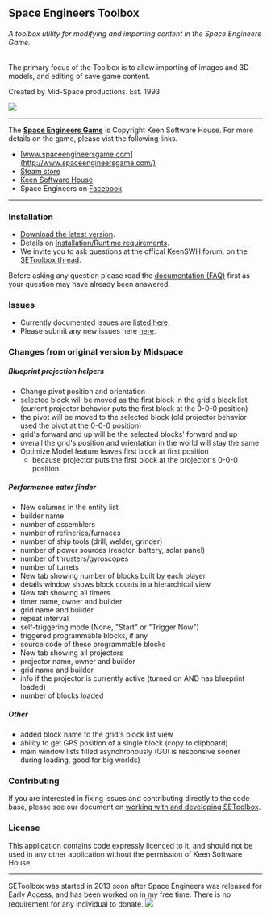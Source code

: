 ## Space Engineers Toolbox
###### A toolbox utility for modifying and importing content in the Space Engineers Game.
The primary focus of the Toolbox is to allow importing of images and 3D models, and editing of save game content.

Created by Mid-Space productions. Est. 1993

![](http://i.imgur.com/429uvwe.jpg)

---

The **[Space Engineers Game](http://www.spaceengineersgame.com/)** is Copyright Keen Software House.
For more details on the game, please vist the following links.
* [www.spaceengineersgame.com](http://www.spaceengineersgame.com/)
* [Steam store](http://store.steampowered.com/app/244850/)
* [Keen Software House](http://www.keenswh.com/about.html)
* Space Engineers on [Facebook](https://www.facebook.com/SpaceEngineers/)

---

### Installation

* [Download the latest version](https://github.com/midspace/SEToolbox/releases/latest).
* Details on [Installation/Runtime requirements](https://github.com/midspace/SEToolbox/wiki/System-Requirements).
* We invite you to ask questions at the offical KeenSWH forum, on the [SEToolbox thread](http://forums.keenswh.com/threads/6638984/).

Before asking any question please read the [documentation (FAQ)](https://github.com/midspace/SEToolbox/wiki) first as your question may have already been answered.


### Issues
* Currently documented issues are [listed here](https://github.com/midspace/SEToolbox/wiki/Current-Issues).
* Please submit any new issues here [here](https://github.com/midspace/SEToolbox/issues/new).

### Changes from original version by Midspace
##### **Blueprint projection helpers**
* Change pivot position and orientation
 * selected block will be moved as the first block in the grid's block list (current projector behavior puts the first block at the 0-0-0 position)
 * the pivot will be moved to the selected block (old projector behavior used the pivot at the 0-0-0 position)
 * grid's forward and up will be the selected blocks' forward and up
 * overall the grid's position and orientation in the world will stay the same 
* Optimize Model feature leaves first block at first position
  * because projector puts the first block at the projector's 0-0-0 position
##### **Performance eater finder**
* New columns in the entity list
 * builder name
 * number of assemblers
 * number of refineries/furnaces
 * number of ship tools (drill, welder, grinder)
 * number of power sources (reactor, battery, solar panel)
 * number of thrusters/gyroscopes
 * number of turrets
* New tab showing number of blocks built by each player
 * details window shows block counts in a hierarchical view
* New tab showing all timers
 * timer name, owner and builder
 * grid name and builder
 * repeat interval
 * self-triggering mode (None, "Start" or "Trigger Now")
 * triggered programmable blocks, if any
 * source code of these programmable blocks
* New tab showing all projectors
 * projector name, owner and builder
 * grid name and builder
 * info if the projector is currently active (turned on AND has blueprint loaded)
 * number of blocks loaded
##### **Other**
* added block name to the grid's block list view
* ability to get GPS position of a single block (copy to clipboard)
* main window lists filled asynchronously (GUI is responsive sooner during loading, good for big worlds)

### Contributing
If you are interested in fixing issues and contributing directly to the code base, please see our document on [working with and developing SEToolbox](https://github.com/midspace/SEToolbox/wiki/Working-with-and-developing-SEToolbox).


### License

This application contains code expressly licenced to it, and should not be used in any other application without the permission of Keen Software House.

---

SEToolbox was started in 2013 soon after Space Engineers was released for Early Access, and has been worked on in my free time.
There is no requirement for any individual to donate.
[![](https://www.paypalobjects.com/en_AU/i/btn/btn_donate_LG.gif)](https://www.paypal.com/cgi-bin/webscr?cmd=_s-xclick&hosted_button_id=5V7JL6CDGHCYL)
